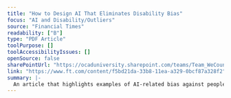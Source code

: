 ```yaml
---
title: "How to Design AI That Eliminates Disability Bias"
focus: "AI and Disability/Outliers"
source: "Financial Times"
readability: ["B"]
type: "PDF Article"
toolPurpose: []
toolAccessibilityIssues: []
openSource: false
sharePointUrl: "https://ocaduniversity.sharepoint.com/teams/Team_WeCount/Shared%20Documents/Resources%20and%20Tools/Literature%20(curated)/How%20to%20design%20AI%20that%20eliminates%20disability%20bias%20Financial%20Times.pdf"
link: "https://www.ft.com/content/f5bd21da-33b8-11ea-a329-0bcf87a328f2"
summary: |-
  An article that highlights examples of AI-related bias against people with disabilities.
---
```


